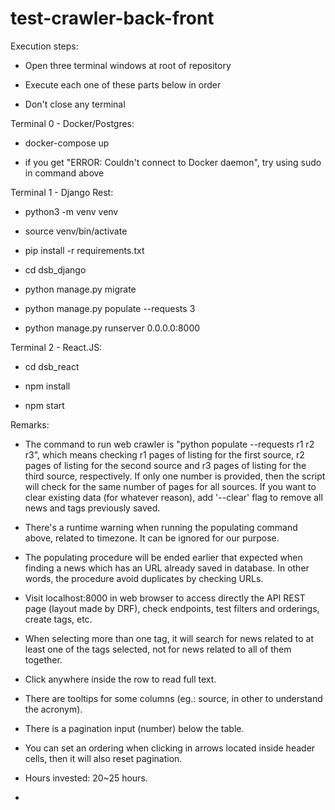 # test-crawler-back-front



Execution steps:

- Open three terminal windows at root of repository

- Execute each one of these parts below in order

- Don't close any terminal


Terminal 0 - Docker/Postgres:

- docker-compose up

- if you get "ERROR: Couldn't connect to Docker daemon", try using sudo in command above


Terminal 1 - Django Rest:

- python3 -m venv venv

- source venv/bin/activate

- pip install -r requirements.txt

- cd dsb_django

- python manage.py migrate

- python manage.py populate --requests 3

- python manage.py runserver 0.0.0.0:8000


Terminal 2 - React.JS:

- cd dsb_react

- npm install

- npm start


Remarks:

- The command to run web crawler is "python populate --requests r1 r2 r3", which means checking r1 pages of listing for the first source, r2 pages of listing for the second source and r3 pages of listing for the third source, respectively. If only one number is provided, then the script will check for the same number of pages for all sources. If you want to clear existing data (for whatever reason), add '--clear' flag to remove all news and tags previously saved.

- There's a runtime warning when running the populating command above, related to timezone. It can be ignored for our purpose.

- The populating procedure will be ended earlier that expected when finding a news which has an URL already saved in database. In other words, the procedure avoid duplicates by checking URLs.

- Visit localhost:8000 in web browser to access directly the API REST page (layout made by DRF), check endpoints, test filters and orderings, create tags, etc.

- When selecting more than one tag, it will search for news related to at least one of the tags selected, not for news related to all of them together.

- Click anywhere inside the row to read full text.

- There are tooltips for some columns (eg.: source, in other to understand the acronym).

- There is a pagination input (number) below the table.

- You can set an ordering when clicking in arrows located inside header cells, then it will also reset pagination.

- Hours invested: 20~25 hours.

- 